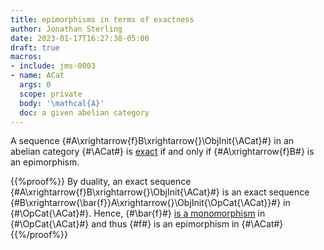 ```yaml
---
title: epimorphisms in terms of exactness
author: Jonathan Sterling
date: 2023-01-17T16:27:38-05:00
draft: true
macros:
- include: jms-0003
- name: ACat
  args: 0
  scope: private
  body: '\mathcal{A}'
  doc: a given abelian category
---
```


A sequence {#A\xrightarrow{f}B\xrightarrow{}\ObjInit{\ACat}#}
in an abelian category {#\ACat#} is [exact](jms-0005) if and only if {#A\xrightarrow{f}B#} is an epimorphism.

{{%proof%}}
By duality, an exact sequence {#A\xrightarrow{f}B\xrightarrow{}\ObjInit{\ACat}#} is an exact sequence {#B\xrightarrow{\bar{f}}A\xrightarrow{}\ObjInit{\OpCat{\ACat}}#} in {#\OpCat{\ACat}#}. Hence, {#\bar{f}#} [is a monomorphism](jms-0007) in {#\OpCat{\ACat}#} and thus {#f#} is an epimorphism in {#\ACat#}
{{%/proof%}}

<!-- TODO: this duality needs to be proved. -->
